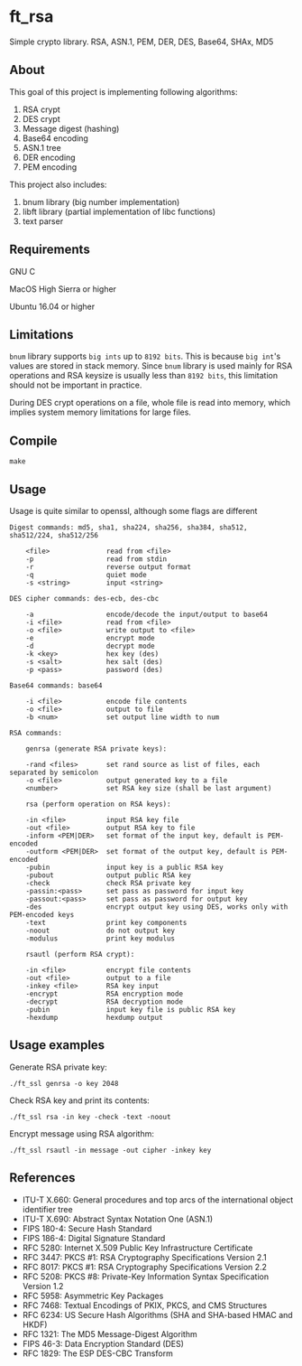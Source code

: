 # ft_rsa
Simple crypto library. RSA, ASN.1, PEM, DER, DES, Base64, SHAx, MD5

## About
This goal of this project is implementing following algorithms:
1. RSA crypt
2. DES crypt
2. Message digest (hashing)
3. Base64 encoding
4. ASN.1 tree
5. DER encoding
6. PEM encoding

This project also includes:
1. bnum library (big number implementation)
2. libft library (partial implementation of libc functions)
3. text parser

## Requirements
GNU C

MacOS High Sierra or higher

Ubuntu 16.04 or higher

## Limitations
```bnum``` library supports ``big ints`` up to ```8192 bits```. This is because ```big int```'s
values are stored in stack memory. Since ```bnum``` library is used mainly for RSA operations
and RSA keysize is usually less than ```8192 bits```, this limitation should not be important in practice.

During DES crypt operations on a file, whole file is read into memory,
which implies system memory limitations for large files.

## Compile
```make```

## Usage
Usage is quite similar to openssl, although some flags are different

```
Digest commands: md5, sha1, sha224, sha256, sha384, sha512, sha512/224, sha512/256

    <file>              read from <file>
    -p                  read from stdin
    -r                  reverse output format
    -q                  quiet mode
    -s <string>         input <string>

DES cipher commands: des-ecb, des-cbc

    -a                  encode/decode the input/output to base64
    -i <file>           read from <file>
    -o <file>           write output to <file>
    -e                  encrypt mode
    -d                  decrypt mode
    -k <key>            hex key (des)
    -s <salt>           hex salt (des)
    -p <pass>           password (des)

Base64 commands: base64

    -i <file>           encode file contents
    -o <file>           output to file
    -b <num>            set output line width to num

RSA commands:

    genrsa (generate RSA private keys):
    
    -rand <files>       set rand source as list of files, each separated by semicolon
    -o <file>           output generated key to a file
    <number>            set RSA key size (shall be last argument)
    
    rsa (perform operation on RSA keys):
    
    -in <file>          input RSA key file
    -out <file>         output RSA key to file
    -inform <PEM|DER>   set format of the input key, default is PEM-encoded
    -outform <PEM|DER>  set format of the output key, default is PEM-encoded
    -pubin              input key is a public RSA key
    -pubout             output public RSA key
    -check              check RSA private key
    -passin:<pass>      set pass as password for input key
    -passout:<pass>     set pass as password for output key
    -des                encrypt output key using DES, works only with PEM-encoded keys
    -text               print key components
    -noout              do not output key
    -modulus            print key modulus
    
    rsautl (perform RSA crypt):
    
    -in <file>          encrypt file contents
    -out <file>         output to a file
    -inkey <file>       RSA key input
    -encrypt            RSA encryption mode
    -decrypt            RSA decryption mode
    -pubin              input key file is public RSA key
    -hexdump            hexdump output
```
## Usage examples
Generate RSA private key:
```
./ft_ssl genrsa -o key 2048
```
Check RSA key and print its contents:
```
./ft_ssl rsa -in key -check -text -noout
```
Encrypt message using RSA algorithm:
```
./ft_ssl rsautl -in message -out cipher -inkey key
```
## References
* ITU-T X.660: General procedures and top arcs of the international object identifier tree
* ITU-T X.690: Abstract Syntax Notation One (ASN.1)
* FIPS 180-4: Secure Hash Standard
* FIPS 186-4: Digital Signature Standard
* RFC 5280: Internet X.509 Public Key Infrastructure Certificate
* RFC 3447: PKCS #1: RSA Cryptography Specifications Version 2.1
* RFC 8017: PKCS #1: RSA Cryptography Specifications Version 2.2
* RFC 5208: PKCS #8: Private-Key Information Syntax Specification Version 1.2
* RFC 5958: Asymmetric Key Packages
* RFC 7468: Textual Encodings of PKIX, PKCS, and CMS Structures
* RFC 6234: US Secure Hash Algorithms (SHA and SHA-based HMAC and HKDF)
* RFC 1321: The MD5 Message-Digest Algorithm
* FIPS 46-3: Data Encryption Standard (DES)
* RFC 1829: The ESP DES-CBC Transform
